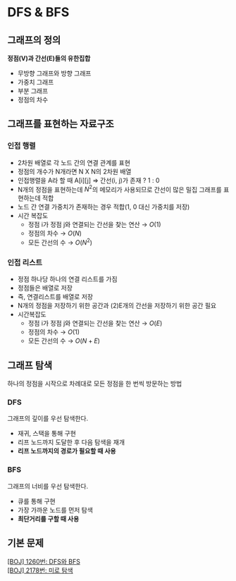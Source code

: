 # DFS & BFS

## 그래프의 정의

**정점(V)과 간선(E)들의 유한집합**

- 무방향 그래프와 방향 그래프
- 가중치 그래프
- 부분 그래프
- 정점의 차수

## 그래프를 표현하는 자료구조

### 인접 행렬

- 2차원 배열로 각 노드 간의 연결 관계를 표현
- 정점의 개수가 N개라면 N X N의 2차원 배열
- 인접행렬을 A라 할 때 A[i][j] ⇒ 간선(i, j)가 존재 ? 1 : 0
- N개의 정점을 표현하는데 $N^2$의 메모리가 사용되므로 간선이 많은 밀집 그래프를 표현하는데 적합
- 노드 간 연결 가중치가 존재하는 경우 적합(1, 0 대신 가중치를 저장)
- 시간 복잡도
    - 정점 i가 정점 j와 연결되는 간선을 찾는 연산 → $O(1)$
    - 정점의 차수 → $O(N)$
    - 모든 간선의 수 → $O(N^2)$

### 인접 리스트

- 정점 하나당 하나의 연결 리스트를 가짐
- 정점들은 배열로 저장
- 즉, 연결리스트를 배열로 저장
- N개의 정점을 저장하기 위한 공간과 (2)E개의 간선을 저장하기 위한 공간 필요
- 시간복잡도
    - 정점 i가 정점 j와 연결되는 간선을 찾는 연산 → $O(E)$
    - 정점의 차수 → $O(1)$
    - 모든 간선의 수 → $O(N + E)$

## 그래프 탐색

하나의 정점을 시작으로 차례대로 모든 정점을 한 번씩 방문하는 방법

### DFS

그래프의 깊이를 우선 탐색한다.

- 재귀, 스택을 통해 구현
- 리프 노드까지 도달한 후 다음 탐색을 재개
- **리프 노드까지의 경로가 필요할 때 사용**

### BFS

그래프의 너비를 우선 탐색한다.

- 큐를 통해 구현
- 가장 가까운 노드를 먼저 탐색
- **최단거리를 구할 때 사용**

## 기본 문제

[[BOJ] 1260번: DFS와 BFS](https://www.acmicpc.net/problem/1260) <br>
[[BOJ] 2178번: 미로 탐색](https://www.acmicpc.net/problem/2178)
